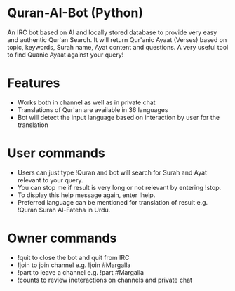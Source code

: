 # Quran-AI-Bot (Python)
An IRC bot based on AI and locally stored database to provide very easy and authentic Qur'an Search. It will return Qur'anic Ayaat (Verses) based on topic, keywords, Surah name, Ayat content and questions. A very useful tool to find Quanic Ayaat against your query!

# Features 
- Works both in channel as well as in private chat
- Translations of Qur'an are available in 36 languages
- Bot will detect the input language based on interaction by user for the translation

# User commands
- Users can just type !Quran <your query> and bot will search for Surah and Ayat relevant to your query.
- You can stop me if result is very long or not relevant by entering !stop.
- To display this help message again, enter !help.
- Preferred language can be mentioned for translation of result e.g. !Quran Surah Al-Fateha in Urdu. 

# Owner commands 
- !quit to close the bot and quit from IRC
- !join to join channel e.g. !join #Margalla
- !part to leave a channel e.g. !part #Margalla
- !counts to review ineteractions on channels and private chat
